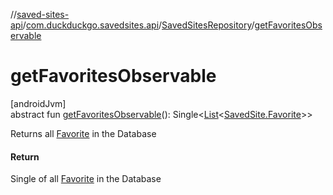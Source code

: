 //[saved-sites-api](../../../index.md)/[com.duckduckgo.savedsites.api](../index.md)/[SavedSitesRepository](index.md)/[getFavoritesObservable](get-favorites-observable.md)

# getFavoritesObservable

[androidJvm]\
abstract fun [getFavoritesObservable](get-favorites-observable.md)(): Single&lt;[List](https://kotlinlang.org/api/latest/jvm/stdlib/kotlin.collections/-list/index.html)&lt;[SavedSite.Favorite](../../com.duckduckgo.savedsites.api.models/-saved-site/-favorite/index.md)&gt;&gt;

Returns all [Favorite](../../com.duckduckgo.savedsites.api.models/-saved-site/-favorite/index.md) in the Database

#### Return

Single of all [Favorite](../../com.duckduckgo.savedsites.api.models/-saved-site/-favorite/index.md) in the Database

